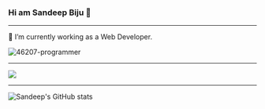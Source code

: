 ### Hi am Sandeep Biju 👋
<hr>
🔭 I’m currently working as a Web Developer.

<!-- ![coding image fro git](https://user-images.githubusercontent.com/74004559/148689883-17662486-5bd8-43d8-8408-a7a1508a4fa3.jpg) -->
![46207-programmer](https://user-images.githubusercontent.com/74004559/149138113-29ce2527-3c73-4110-aaab-23f1f11a6a2b.gif)

<hr>

![](https://komarev.com/ghpvc/?username=sandeepbiju)

---
<!-- <img align="left" alt="Sandeep's Github Stats" src="https://github-readme-stats.vercel.app/api?username=sandeepbiju&show_icons=true&hide_border=true" /> -->
![Sandeep's GitHub stats](https://github-readme-stats.vercel.app/api?username=sandeepbiju&show_icons=true&theme=dark)

<!--
**sandeepbiju/sandeepbiju** is a ✨ _special_ ✨ repository because its `README.md` (this file) appears on your GitHub profile.

Here are some ideas to get you started:

- 🔭 I’m currently working on ...
- 🌱 I’m currently learning ...
- 👯 I’m looking to collaborate on ...
- 🤔 I’m looking for help with ...
- 💬 Ask me about ...
- 📫 How to reach me: ...
- 😄 Pronouns: ...
- ⚡ Fun fact: ...
-->
